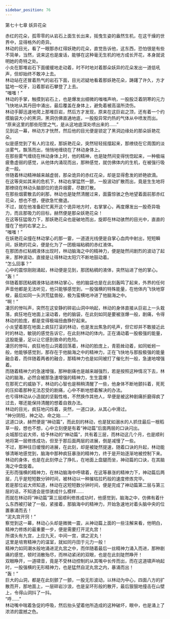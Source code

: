 ```yaml
---
sidebar_position: 76
---
```

 第七十七章 妖异花朵


赤红的花朵，孤零零的从岩石上面生长出来，摇曳生姿的盎然生机，在这干燥的世界中，显得格外的奇异。  
林动的目光，看了一眼那赤红得妖艳的花朵，直觉告诉他，这东西，恐怕很是有些不简单，当然，说来这也是废话，能够在这种毫无生机的地方成长开花，本身就说明她的奇特之处。  
小炎在那堆岩石下面缓缓地走动着，时不时地对着那朵妖异的花朵发出一道低吼声，但却始终不敢冲上去。  
林动站在还冒着热气的岩石下面，目光迟疑地看着那妖艳花朵，踌躇了许久，方才猛地一咬牙，沿着那岩石攀登了上去。  
“嗤嗤！”  
林动的手掌，触摸到岩石上，也是爆发出细微的嗤嗤声响，一股股泛着阴寒的元力飞快地从其丹田中涌出，最后覆盖在身体上，避免着被高温所烫伤。  
林动手脚迅速地爬上那堆巨岩，然后方才发现，原来在这巨岩之顶，还有着一个约摸脑袋大小的黑洞，黑洞仿佛直通地底，一股股异常灼热的气体从中喷发而出。  
“原来这里的那些阳罡之气，是从这地底深处喷出来的……”  
见到这一幕，林动方才恍然，然后他的目光便是锁定了黑洞边缘处的那朵妖艳花朵。  
似是感觉到了有人的注视，那妖艳花朵，突然轻轻摇摆起来，那缭绕在它周围的淡淡雾气，飘荡而出，悄悄地缠绕在了林动身体上。  
在那些雾气缠绕在林动身体上时，他的精神，也是陡然间变得恍惚起来，一种极端疲惫虚弱的感觉，从他体内涌现而出，那种感觉，就仿佛体内的生机，在被强行吸走一般。  
伴随着林动精神越来越虚弱，那朵诡异的赤红花朵，却是显得愈发的娇艳欲滴。  
在这等突如其来的危机下，林动右掌猛然一颤，一股波动扩散而出，竟是生生地将那缭绕在林动头脑部位的诡异烟雾，尽数打散。  
在那些烟雾散去的刹那，林动也是陡然清醒过来，面露惊骇之色地望着面前那赤红花朵，想也不想，便欲急忙撤退。  
不过，就在他准备赶忙离开这个诡异地方时，右掌掌心，再度爆发出一股奇异吸力，而且那吸力的目标，赫然便是那朵妖艳花朵！  
在这等狂猛吸力下，那妖艳花朵也是破地而出，旋即在林动骇然的目光中，直直的撞在了他的右掌之上。  
“嗤嗤！”  
在妖艳花朵撞在林动掌心的那一霎，一道道光线便是自掌心血肉中射出，短短瞬间，妖艳的花朵，便是化为了一团极端粘稠的赤红液体。  
在那团赤红粘稠液体出现时，林动脑海之中的精神力，便是陡然间剧烈的波动了起来，那种波动，直接是让得林动太阳穴不断地鼓动着。  
“怎么回事？”  
心中的震惊刚刚涌起，林动便是见到，那团粘稠的液体，突然钻进了他的掌心。  
“轰！”  
伴随着那团粘稠液体钻进林动掌心，他的脑袋也是在此刻轰鸣了起来，外界的任何声音他都是无法听见，他只能够感觉到，一股强横的特殊能量，在他体内飞快地穿梭，最后如同一头洪荒猛兽般，极为蛮横地冲进了他脑海之中。  
“啊！”  
凄厉的惨叫声，突然在这安静的碎岩山洞中响起，林动的身体直接从巨岩上一头栽落，疯狂地在地面上滚动着，他的脑袋，在此刻如同是要被涨爆一般，剧痛，令得林动的脸庞，都是变得极端扭曲狰狞起来。  
小炎望着那在地面上疯狂打滚的林动，也是发出焦急的吼声，但它却并不敢接近此时的林动，敏锐的感觉告诉它，在此刻林动的体内，正在涌动着一股极强的能量，这股能量，足以让它感到致命的危险。  
凄厉的惨叫，疯狂地在山洞着回荡着，林动的脸庞上，青筋耸动着，如同蚯蚓一般，他能够感觉到，那存在于他脑海之中的精神力，正在飞快地与那股极强的能量融合着，而伴随着两者的融合，那精神力也是如同被打了催化剂一般，急速地增强着。  
而随着精神力的急速增强，那种剧痛也是越来越强烈，若是按照这种情况下去，林动的脑海，必然会被那急速增强的精神力，生生震爆！  
在那死亡的威胁下，林动的心智也是稍稍清醒了一些，他身体不断地颤抖着，死死的压抑着那种无法忍受的剧痛，心中不断地想着解决的办法。  
也亏得林动从小造就的坚毅性格，不然换作其他人，早便是被这种剧痛折磨得疯了过去，哪还能保持清醒的想着自救办法。  
林动的目光，疯狂地闪烁着，突然，一道口诀，从其心中滑过。  
“神分阴阳，神之动，命之始……”  
这道口诀，赫然便是“神动篇”，而此刻的林动，也是犹如溺水的人抓住最后一根稻草一般，想也不想，心中立刻便是有着“神动篇”后面两层的口诀闪出。  
炎城那位岩大师，给予林动的“神动篇”，共有着三层，而林动这几个月，也是顺利地将第一层修炼成功，但至于那后面两层的进展，倒是减慢了一些。  
不过，那种往日缓慢的进展，在此刻，却是被陡然提速，随着口诀的升起，林动能够清晰地感觉到，脑海中那种疯狂暴涨的精神力，终于是开始逐渐地被控制下来。  
林动的身体，也是在此刻停止了挣扎，在地面上盘腿而坐，神动篇的口诀，在其脑海之中盘旋着。  
无形而强横的精神力，在林动脑海中呼啸着，在这等暴涨的精神力下，神动篇后两层，几乎是短短数分钟时间，被林动以一种摧枯拉朽般的速度修炼完毕。  
若是那位岩大师知道，林动在这短短数分钟时间，便是完成了神动篇第二层与第三层的话，不知道会是惊骇成什么模样……  
而就在林动将“神动篇”第三层顺利修炼成功时，他感觉到，脑海之中，仿佛有着什么东西被打破了一般，紧接着，那脑海中的精神力，开始急速地对着头脑中央的位置暴涌而去！  
“泥丸宫开窍！”  
察觉到这一幕，林动心头却是微微一震，从神动篇上面的一些注解来看，他明白，精神力修炼的最重要一步，便是需要打开泥丸宫！  
所谓头有九宫，上应九天，中间一宫，谓之泥丸！  
这里是培育精神力的温室，就如同丹田于元力一般！  
精神力如同潮水般地涌进泥丸宫之中，而伴随着最后一丝精神力涌入而进，那种剧痛的感觉，顿时消散殆尽，而林动紧闭的双眼，也是在此刻陡然睁开！  
双眼睁开，一道啸音，竟是不受林动控制的从其嘴中长传而出，而在这道啸声响起时，一股强横的无形精神力，也是猛然自泥丸宫之内，暴涌而出！  
“轰！”  
巨大的山洞，都是在此刻颤了一颤，一股无形波动，以林动为中心，四面八方的扩散而开，那地面上，一层碎岩沙浪，也是呈环形般的散开，最后狠狠地撞击在山壁上，令得山洞抖了一抖。  
“呼……”  
林动嘴中喘着急促的呼吸，然后抬头望着他所造成的这种破坏，眼中，也是涌上了浓浓的震撼之色。  
  
  
